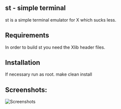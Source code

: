 st - simple terminal
--------------------
st is a simple terminal emulator for X which sucks less.


Requirements
------------
In order to build st you need the Xlib header files.


Installation
------------
If necessary run as root.
    make clean install

## Screenshots:
 ![Screenshots](https://github.com/ankitjosh78/dwm/blob/master/ss/vim.png?raw=true)
